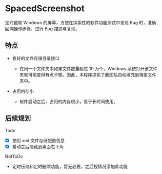 ﻿# SpacedScreenshot

定时截取 Windows 的屏幕，方便在探索性的软件功能测试中发现 Bug 时，准确回溯操作步骤，进行 Bug 描述与复现。


## 特点

- 良好的文件存储目录接口
    - 在同一个文件夹中如果文件数量超过 10 万个，Windows 系统打开该文件夹就可能变得有点卡顿。因此，本程序提供了截图后自动填充到特定文件夹中。

- 占用内存小
    - 软件启动之后，占用的内存很小，易于长时间使用。

## 后续规划

Todo

- [x] 使用 xml 文件存储配置信息
- [x] 启动之后隐藏到桌面右下角

NotToDo

- 定时压缩和定时删除功能，暂无必要。之后视情况添加此功能

